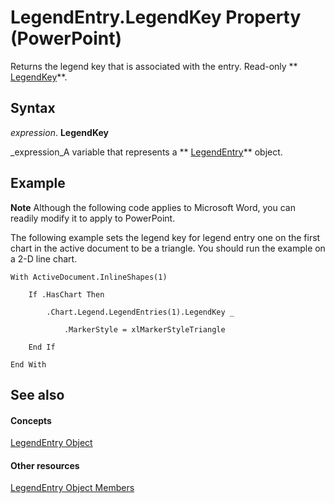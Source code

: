 
# LegendEntry.LegendKey Property (PowerPoint)

Returns the legend key that is associated with the entry. Read-only  ** [LegendKey](98e8b9c3-b53e-9595-9389-6f92a6d730f4.md)**.


## Syntax

 _expression_. **LegendKey**

 _expression_A variable that represents a  ** [LegendEntry](c92ddccd-92a3-bec9-cdcd-efd82c77706b.md)** object.


## Example




 **Note**  Although the following code applies to Microsoft Word, you can readily modify it to apply to PowerPoint.

The following example sets the legend key for legend entry one on the first chart in the active document to be a triangle. You should run the example on a 2-D line chart.




```
With ActiveDocument.InlineShapes(1)

    If .HasChart Then

        .Chart.Legend.LegendEntries(1).LegendKey _

            .MarkerStyle = xlMarkerStyleTriangle

    End If

End With
```


## See also


#### Concepts


 [LegendEntry Object](c92ddccd-92a3-bec9-cdcd-efd82c77706b.md)
#### Other resources


 [LegendEntry Object Members](408ad572-e777-f74a-4ab9-d70b43901c7e.md)
